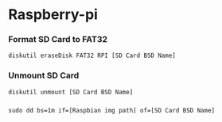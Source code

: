 # Raspberry-pi

### Format SD Card to FAT32
`diskutil eraseDisk FAT32 RPI [SD Card BSD Name]`

### Unmount SD Card
`diskutil unmount [SD Card BSD Name]`

### 
`sudo dd bs=1m if=[Raspbian img path] of=[SD Card BSD Name]`
